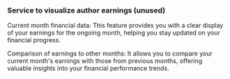 ### Service to visualize author earnings (unused)

Current month financial data: This feature provides you with a clear display of your earnings for the ongoing month, helping you stay updated on your financial progress.

Comparison of earnings to other months: It allows you to compare your current month's earnings with those from previous months, offering valuable insights into your financial performance trends.
